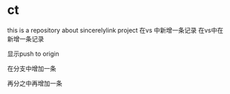 # ct
this is a repository about sincerelylink project
在vs 中新增一条记录
在vs中在新增一条记录

显示push  to origin

在分支中增加一条

再分之中再增加一条